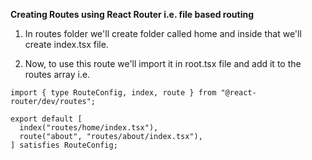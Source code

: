 **Creating Routes using React Router i.e. file based routing**

1. In routes folder we'll create folder called home and inside that we'll create index.tsx file.

2. Now, to use this route we'll import it in root.tsx file and add it to the routes array i.e.

```tsx
import { type RouteConfig, index, route } from "@react-router/dev/routes";

export default [
  index("routes/home/index.tsx"),
  route("about", "routes/about/index.tsx"),
] satisfies RouteConfig;
```
